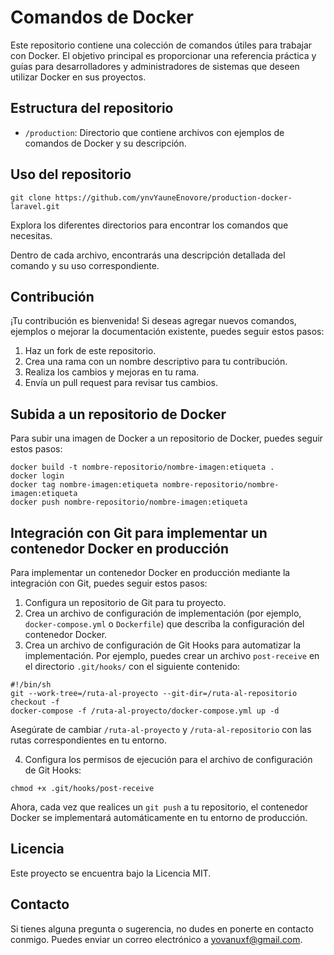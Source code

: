 <h1>Comandos de Docker</h1>

<p>Este repositorio contiene una colección de comandos útiles para trabajar con Docker. El objetivo principal es proporcionar una referencia práctica y guías para desarrolladores y administradores de sistemas que deseen utilizar Docker en sus proyectos.</p>

<h2>Estructura del repositorio</h2>

<ul>
  <li><code>/production</code>: Directorio que contiene archivos con ejemplos de comandos de Docker y su descripción.</li>
</ul>

<h2>Uso del repositorio</h2>

<pre><code>git clone https://github.com/ynvYauneEnovore/production-docker-laravel.git</code></pre>

<p>Explora los diferentes directorios para encontrar los comandos que necesitas.</p>

<p>Dentro de cada archivo, encontrarás una descripción detallada del comando y su uso correspondiente.</p>

<h2>Contribución</h2>

<p>¡Tu contribución es bienvenida! Si deseas agregar nuevos comandos, ejemplos o mejorar la documentación existente, puedes seguir estos pasos:</p>

<ol>
  <li>Haz un fork de este repositorio.</li>
  <li>Crea una rama con un nombre descriptivo para tu contribución.</li>
  <li>Realiza los cambios y mejoras en tu rama.</li>
  <li>Envía un pull request para revisar tus cambios.</li>
</ol>

<h2>Subida a un repositorio de Docker</h2>

<p>Para subir una imagen de Docker a un repositorio de Docker, puedes seguir estos pasos:</p>

<pre><code>docker build -t nombre-repositorio/nombre-imagen:etiqueta .
docker login
docker tag nombre-imagen:etiqueta nombre-repositorio/nombre-imagen:etiqueta
docker push nombre-repositorio/nombre-imagen:etiqueta</code></pre>

<h2>Integración con Git para implementar un contenedor Docker en producción</h2>

<p>Para implementar un contenedor Docker en producción mediante la integración con Git, puedes seguir estos pasos:</p>

<ol>
  <li>Configura un repositorio de Git para tu proyecto.</li>
  <li>Crea un archivo de configuración de implementación (por ejemplo, <code>docker-compose.yml</code> o <code>Dockerfile</code>) que describa la configuración del contenedor Docker.</li>
  <li>Crea un archivo de configuración de Git Hooks para automatizar la implementación. Por ejemplo, puedes crear un archivo <code>post-receive</code> en el directorio <code>.git/hooks/</code> con el siguiente contenido:</li>
</ol>

<pre><code>#!/bin/sh
git --work-tree=/ruta-al-proyecto --git-dir=/ruta-al-repositorio checkout -f
docker-compose -f /ruta-al-proyecto/docker-compose.yml up -d</code></pre>

<p>Asegúrate de cambiar <code>/ruta-al-proyecto</code> y <code>/ruta-al-repositorio</code> con las rutas correspondientes en tu entorno.</p>

<ol start="4">
  <li>Configura los permisos de ejecución para el archivo de configuración de Git Hooks:</li>
</ol>

<pre><code>chmod +x .git/hooks/post-receive</code></pre>

<p>Ahora, cada vez que realices un <code>git push</code> a tu repositorio, el contenedor Docker se implementará automáticamente en tu entorno de producción.</p>

<h2>Licencia</h2>

<p>Este proyecto se encuentra bajo la Licencia MIT.

<h2>Contacto</h2>

<p>Si tienes alguna pregunta o sugerencia, no dudes en ponerte en contacto conmigo. Puedes enviar un correo electrónico a <a href="mailto:yovanuxf@gmail.com">yovanuxf@gmail.com</a>.</p>
